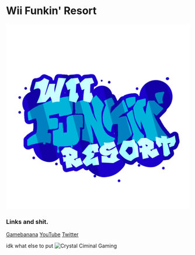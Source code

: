 # Wii Funkin' Resort
<img src="./assets/preload/images/logo.png" alt="Wii Funkin' Resort" width="512"/>

### Links and shit.
[Gamebanana](https://gamebanana.com/mods/529778)
[YouTube](https://www.youtube.com/@WiiFunkinResort_)
[Twitter](https://twitter.com/wiifunkinresort)

idk what else to put
<img src="https://static.miraheze.org/phightingwiki/c/c1/Render_Coil.png" alt="Crystal Ciminal Gaming" width="64"/>
